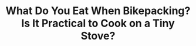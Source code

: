 ---
layout: community
category: community
title: "What Do You Eat When Bikepacking? Is It Practical to Cook on a Tiny Stove?"
description: "I have a question about food. My husband and I have always done our bikepacking trips in hotels etc but we’ve decided it’s time to try camping. I’ve seen there are tiny lightweight stoves available.  I usually only cook breakfast and one or two dinners. I have a hard time packing enough calories with me so I often rely on restaurant/grocery store/gas station takeout along the way (get 1-3 meals to-go). "
isTopLevel: false
isSingleLevel: false
isArticle: false
datePublished: 2022-06-18 12:42:00 +0300
dateModified: 2022-06-18 12:42:00 +0300
published: false
---